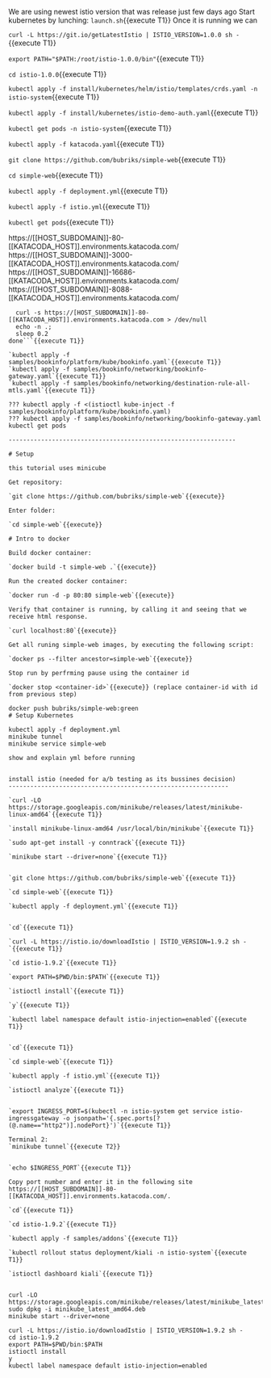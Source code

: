 We are using newest istio version that was release just few days ago
Start kubernetes by lunching:
`launch.sh`{{execute T1}}
Once it is running we can 

`curl -L https://git.io/getLatestIstio | ISTIO_VERSION=1.0.0 sh -`{{execute T1}}

`export PATH="$PATH:/root/istio-1.0.0/bin"`{{execute T1}}

`cd istio-1.0.0`{{execute T1}}

`kubectl apply -f install/kubernetes/helm/istio/templates/crds.yaml -n istio-system`{{execute T1}}

`kubectl apply -f install/kubernetes/istio-demo-auth.yaml`{{execute T1}}

`kubectl get pods -n istio-system`{{execute T1}}

`kubectl apply -f katacoda.yaml`{{execute T1}}

`git clone https://github.com/bubriks/simple-web`{{execute T1}}

`cd simple-web`{{execute T1}}

`kubectl apply -f deployment.yml`{{execute T1}}

`kubectl apply -f istio.yml`{{execute T1}}

`kubectl get pods`{{execute T1}}

https://[[HOST_SUBDOMAIN]]-80-[[KATACODA_HOST]].environments.katacoda.com/
https://[[HOST_SUBDOMAIN]]-3000-[[KATACODA_HOST]].environments.katacoda.com/
https://[[HOST_SUBDOMAIN]]-16686-[[KATACODA_HOST]].environments.katacoda.com/
https://[[HOST_SUBDOMAIN]]-8088-[[KATACODA_HOST]].environments.katacoda.com/

```while true; do
  curl -s https://[HOST_SUBDOMAIN]]-80-[[KATACODA_HOST]].environments.katacoda.com > /dev/null
  echo -n .;
  sleep 0.2
done```{{execute T1}}

`kubectl apply -f samples/bookinfo/platform/kube/bookinfo.yaml`{{execute T1}}
`kubectl apply -f samples/bookinfo/networking/bookinfo-gateway.yaml`{{execute T1}}
`kubectl apply -f samples/bookinfo/networking/destination-rule-all-mtls.yaml`{{execute T1}}

??? kubectl apply -f <(istioctl kube-inject -f samples/bookinfo/platform/kube/bookinfo.yaml)
??? kubectl apply -f samples/bookinfo/networking/bookinfo-gateway.yaml
kubectl get pods

---------------------------------------------------------------

# Setup

this tutorial uses minicube

Get repository:

`git clone https://github.com/bubriks/simple-web`{{execute}}

Enter folder:

`cd simple-web`{{execute}}

# Intro to docker

Build docker container:

`docker build -t simple-web .`{{execute}}

Run the created docker container:

`docker run -d -p 80:80 simple-web`{{execute}}

Verify that container is running, by calling it and seeing that we receive html response.

`curl localhost:80`{{execute}}

Get all runing simple-web images, by executing the following script:

`docker ps --filter ancestor=simple-web`{{execute}}

Stop run by perfrming pause using the container id

`docker stop <container-id>`{{execute}} (replace container-id with id from previous step)

docker push bubriks/simple-web:green
# Setup Kubernetes

kubectl apply -f deployment.yml
minikube tunnel
minikube service simple-web

show and explain yml before running


install istio (needed for a/b testing as its bussines decision)
-------------------------------------------------------------

`curl -LO https://storage.googleapis.com/minikube/releases/latest/minikube-linux-amd64`{{execute T1}}

`install minikube-linux-amd64 /usr/local/bin/minikube`{{execute T1}}

`sudo apt-get install -y conntrack`{{execute T1}}

`minikube start --driver=none`{{execute T1}}


`git clone https://github.com/bubriks/simple-web`{{execute T1}}

`cd simple-web`{{execute T1}}

`kubectl apply -f deployment.yml`{{execute T1}}


`cd`{{execute T1}}

`curl -L https://istio.io/downloadIstio | ISTIO_VERSION=1.9.2 sh -`{{execute T1}}

`cd istio-1.9.2`{{execute T1}}

`export PATH=$PWD/bin:$PATH`{{execute T1}}

`istioctl install`{{execute T1}}

`y`{{execute T1}}

`kubectl label namespace default istio-injection=enabled`{{execute T1}}


`cd`{{execute T1}}

`cd simple-web`{{execute T1}}

`kubectl apply -f istio.yml`{{execute T1}}

`istioctl analyze`{{execute T1}}


`export INGRESS_PORT=$(kubectl -n istio-system get service istio-ingressgateway -o jsonpath='{.spec.ports[?(@.name=="http2")].nodePort}')`{{execute T1}}

Terminal 2:
`minikube tunnel`{{execute T2}}


`echo $INGRESS_PORT`{{execute T1}}

Copy port number and enter it in the following site
https://[[HOST_SUBDOMAIN]]-80-[[KATACODA_HOST]].environments.katacoda.com/.

`cd`{{execute T1}}

`cd istio-1.9.2`{{execute T1}}

`kubectl apply -f samples/addons`{{execute T1}}

`kubectl rollout status deployment/kiali -n istio-system`{{execute T1}}

`istioctl dashboard kiali`{{execute T1}}


curl -LO https://storage.googleapis.com/minikube/releases/latest/minikube_latest_amd64.deb
sudo dpkg -i minikube_latest_amd64.deb
minikube start --driver=none

curl -L https://istio.io/downloadIstio | ISTIO_VERSION=1.9.2 sh -
cd istio-1.9.2
export PATH=$PWD/bin:$PATH
istioctl install
y
kubectl label namespace default istio-injection=enabled